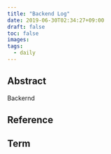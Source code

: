```yaml
---
title: "Backend Log"
date: 2019-06-30T02:34:27+09:00
draft: false
toc: false
images:
tags:
  - daily
---
```


## Abstract
Backernd

## Reference


## Term


